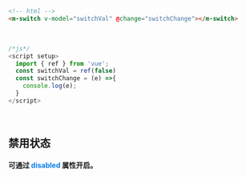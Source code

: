 <br/>

```html
<!-- html -->
<m-switch v-model="switchVal" @change="switchChange"></m-switch>
```
<br/>

```javascript
/*js*/
<script setup>
  import { ref } from 'vue';
  const switchVal = ref(false)
  const switchChange = (e) =>{
    console.log(e);
  }
</script>
```
<br/>

## 禁用状态
#### 可通过 <font color=#0e80eb>**disabled**</font> 属性开启。
<br/>